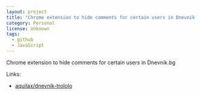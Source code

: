 ```yaml
---
layout: project
title: "Chrome extension to hide comments for certain users in Dnevnik.bg"
category: Personal
license: Unknown
tags:
  - github
  - JavaScript
---
```


Chrome extension to hide comments for certain users in Dnevnik.bg

Links:

* [aquilax/dnevnik-trololo](https://github.com/aquilax/dnevnik-trololo)
